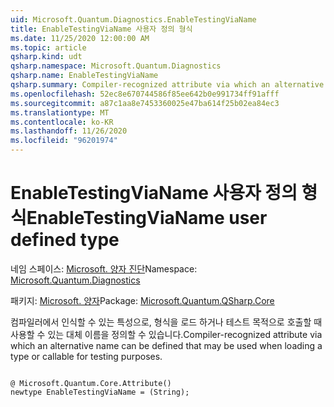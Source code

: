 ```yaml
---
uid: Microsoft.Quantum.Diagnostics.EnableTestingViaName
title: EnableTestingViaName 사용자 정의 형식
ms.date: 11/25/2020 12:00:00 AM
ms.topic: article
qsharp.kind: udt
qsharp.namespace: Microsoft.Quantum.Diagnostics
qsharp.name: EnableTestingViaName
qsharp.summary: Compiler-recognized attribute via which an alternative name can be defined that may be used when loading a type or callable for testing purposes.
ms.openlocfilehash: 52ec8e670744586f85ee642b0e991734ff91afff
ms.sourcegitcommit: a87c1aa8e7453360025e47ba614f25b02ea84ec3
ms.translationtype: MT
ms.contentlocale: ko-KR
ms.lasthandoff: 11/26/2020
ms.locfileid: "96201974"
---
```

# <a name="enabletestingvianame-user-defined-type"></a><span data-ttu-id="92446-102">EnableTestingViaName 사용자 정의 형식</span><span class="sxs-lookup"><span data-stu-id="92446-102">EnableTestingViaName user defined type</span></span>

<span data-ttu-id="92446-103">네임 스페이스: [Microsoft. 양자 진단](xref:Microsoft.Quantum.Diagnostics)</span><span class="sxs-lookup"><span data-stu-id="92446-103">Namespace: [Microsoft.Quantum.Diagnostics](xref:Microsoft.Quantum.Diagnostics)</span></span>

<span data-ttu-id="92446-104">패키지: [Microsoft. 양자](https://nuget.org/packages/Microsoft.Quantum.QSharp.Core)</span><span class="sxs-lookup"><span data-stu-id="92446-104">Package: [Microsoft.Quantum.QSharp.Core](https://nuget.org/packages/Microsoft.Quantum.QSharp.Core)</span></span>


<span data-ttu-id="92446-105">컴파일러에서 인식할 수 있는 특성으로, 형식을 로드 하거나 테스트 목적으로 호출할 때 사용할 수 있는 대체 이름을 정의할 수 있습니다.</span><span class="sxs-lookup"><span data-stu-id="92446-105">Compiler-recognized attribute via which an alternative name can be defined that may be used when loading a type or callable for testing purposes.</span></span>

```qsharp

@ Microsoft.Quantum.Core.Attribute()
newtype EnableTestingViaName = (String);
```

